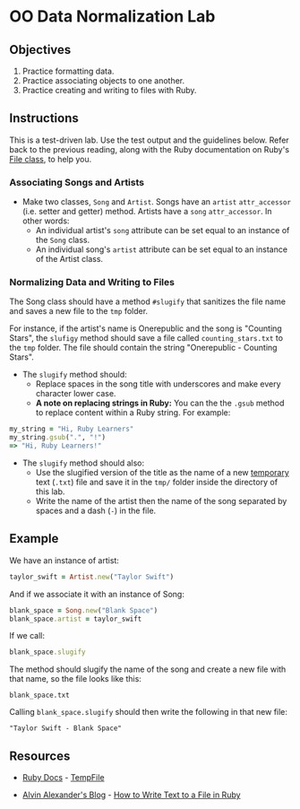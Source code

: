 # OO Data Normalization Lab

## Objectives

1. Practice formatting data. 
2. Practice associating objects to one another. 
3. Practice creating and writing to files with Ruby. 


## Instructions

This is a test-driven lab. Use the test output and the guidelines below. Refer back to the previous reading, along with the Ruby documentation on Ruby's [File class](http://ruby-doc.org/core-2.2.2/File.html), to help you. 

### Associating Songs and Artists

* Make two classes, `Song` and `Artist`. Songs have an `artist` `attr_accessor` (i.e. setter and getter) method. Artists have a `song` `attr_accessor`. In other words:
  * An individual artist's `song` attribute can be set equal to an instance of the `Song` class. 
  * An individual song's `artist` attribute can be set equal to an instance of the Artist class. 

### Normalizing Data and Writing to Files

The Song class should have a method `#slugify` that sanitizes the file name and saves a new file to the `tmp` folder. 

For instance, if the artist's name is Onerepublic and the song is "Counting Stars", the `slufigy` method should save a file called `counting_stars.txt` to the `tmp` folder. The file should contain the string "Onerepublic - Counting Stars".

* The `slugify` method should:
  * Replace spaces in the song title with underscores and make every character lower case. 
  * **A note on replacing strings in Ruby:** You can the the `.gsub` method to replace content within a Ruby string. For example: 

```ruby
my_string = "Hi, Ruby Learners"
my_string.gsub(".", "!")
=> "Hi, Ruby Learners!"
```
* The `slugify` method should also:
   * Use the slugified version of the title as the name of a new [temporary](http://www.ruby-doc.org/stdlib-1.9.3/libdoc/tempfile/rdoc/Tempfile.html) text (`.txt`) file and save it in the `tmp/` folder inside the directory of this lab. 
  * Write the name of the artist then the name of the song separated by spaces and a dash (`-`) in the file.

## Example

We have an instance of artist:

```ruby
taylor_swift = Artist.new("Taylor Swift")
```

And if we associate it with an instance of Song:

```ruby
blank_space = Song.new("Blank Space")
blank_space.artist = taylor_swift
```

If we call:

```ruby
blank_space.slugify
```

The method should slugify the name of the song and create a new file with that name, so the file looks like this:

`blank_space.txt`

Calling `blank_space.slugify` should then write the following in that new file:

`"Taylor Swift - Blank Space"`

## Resources
* [Ruby Docs](http://www.ruby-doc.org/) - [TempFile](http://www.ruby-doc.org/stdlib-1.9.3/libdoc/tempfile/rdoc/Tempfile.html)

* [Alvin Alexander's Blog](http://alvinalexander.com/) - [How to Write Text to a File in Ruby](http://alvinalexander.com/blog/post/ruby/how-write-text-to-file-ruby-example)
